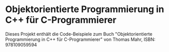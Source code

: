 # Objektorientierte Programmierung in C++ für C-Programmierer

Dieses Projekt enthält die Code-Beispiele zum Buch "Objektorientierte Programmierung in C++ für C-Programmierer" von Thomas Mahr, ISBN: 978109059594
